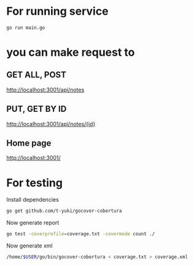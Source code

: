 # For running service

```bash
go run main.go
```

# you can make request to 

## GET ALL, POST

[http://localhost:3001/api/notes](http://localhost:3001/api/notes)

## PUT, GET BY ID
[http://localhost:3001/api/notes/{id}](http://localhost:3001/api/notes/{id})

## Home page
[http://localhost:3001/](http://localhost:3001/)


# For testing 
Install dependencies
```bash
go get github.com/t-yuki/gocover-cobertura
```
Now generate report
```bash
go test -coverprofile=coverage.txt -covermode count ./
```
Now generate xml
```bash
/home/$USER/go/bin/gocover-cobertura < coverage.txt > coverage.xml
```